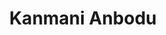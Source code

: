 ---
layout: post
title:  "Kanmani Anbodu"
image: /assets/images/kanmani-anbodu.jpg
tags: ["Animal", "Music", "Mystic", "Rollos"]
---